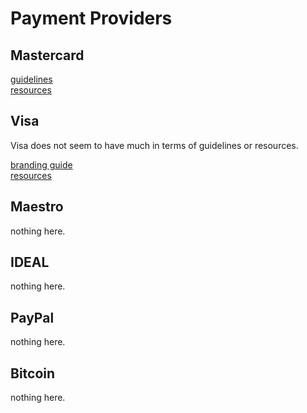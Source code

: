 # Payment Providers

## Mastercard
[guidelines](https://brand.mastercard.com/brandcenter/mastercard-brand-mark.html)  
[resources](https://brand.mastercard.com/brandcenter/mastercard-brand-mark/downloads.html)

## Visa
Visa does not seem to have much in terms of guidelines or resources. 

[branding guide](https://developer.visa.com/images2/products/visa-sensory-branding/VisaDigitalBrandGuidelines.pdf)  
[resources](https://www.visaeurope.com/receiving-payments/pos_branding) 

## Maestro
nothing here.

## IDEAL
nothing here.

## PayPal
nothing here.

## Bitcoin
nothing here.

